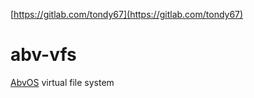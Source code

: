 [https://gitlab.com/tondy67](https://gitlab.com/tondy67)

# abv-vfs

[AbvOS](https://tondy67.github.io/abvos/) virtual file system
